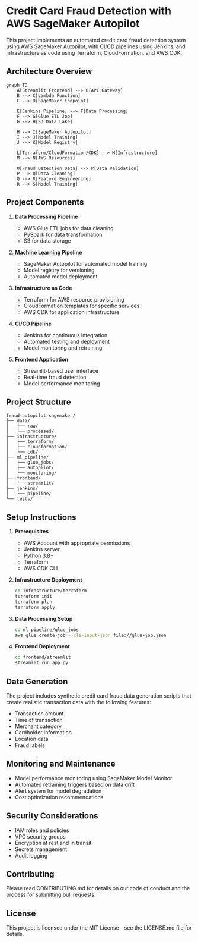 # Credit Card Fraud Detection with AWS SageMaker Autopilot

This project implements an automated credit card fraud detection system using AWS SageMaker Autopilot, with CI/CD pipelines using Jenkins, and infrastructure as code using Terraform, CloudFormation, and AWS CDK.

## Architecture Overview

```mermaid
graph TD
    A[Streamlit Frontend] --> B[API Gateway]
    B --> C[Lambda Function]
    C --> D[SageMaker Endpoint]
    
    E[Jenkins Pipeline] --> F[Data Processing]
    F --> G[Glue ETL Job]
    G --> H[S3 Data Lake]
    
    H --> I[SageMaker Autopilot]
    I --> J[Model Training]
    J --> K[Model Registry]
    
    L[Terraform/CloudFormation/CDK] --> M[Infrastructure]
    M --> N[AWS Resources]
    
    O[Fraud Detection Data] --> P[Data Validation]
    P --> Q[Data Cleaning]
    Q --> R[Feature Engineering]
    R --> S[Model Training]
```

## Project Components

1. **Data Processing Pipeline**
   - AWS Glue ETL jobs for data cleaning
   - PySpark for data transformation
   - S3 for data storage

2. **Machine Learning Pipeline**
   - SageMaker Autopilot for automated model training
   - Model registry for versioning
   - Automated model deployment

3. **Infrastructure as Code**
   - Terraform for AWS resource provisioning
   - CloudFormation templates for specific services
   - AWS CDK for application infrastructure

4. **CI/CD Pipeline**
   - Jenkins for continuous integration
   - Automated testing and deployment
   - Model monitoring and retraining

5. **Frontend Application**
   - Streamlit-based user interface
   - Real-time fraud detection
   - Model performance monitoring

## Project Structure

```
fraud-autopilot-sagemaker/
├── data/
│   ├── raw/
│   └── processed/
├── infrastructure/
│   ├── terraform/
│   ├── cloudformation/
│   └── cdk/
├── ml_pipeline/
│   ├── glue_jobs/
│   ├── autopilot/
│   └── monitoring/
├── frontend/
│   └── streamlit/
├── jenkins/
│   └── pipeline/
└── tests/
```

## Setup Instructions

1. **Prerequisites**
   - AWS Account with appropriate permissions
   - Jenkins server
   - Python 3.8+
   - Terraform
   - AWS CDK CLI

2. **Infrastructure Deployment**
   ```bash
   cd infrastructure/terraform
   terraform init
   terraform plan
   terraform apply
   ```

3. **Data Processing Setup**
   ```bash
   cd ml_pipeline/glue_jobs
   aws glue create-job --cli-input-json file://glue-job.json
   ```

4. **Frontend Deployment**
   ```bash
   cd frontend/streamlit
   streamlit run app.py
   ```

## Data Generation

The project includes synthetic credit card fraud data generation scripts that create realistic transaction data with the following features:
- Transaction amount
- Time of transaction
- Merchant category
- Cardholder information
- Location data
- Fraud labels

## Monitoring and Maintenance

- Model performance monitoring using SageMaker Model Monitor
- Automated retraining triggers based on data drift
- Alert system for model degradation
- Cost optimization recommendations

## Security Considerations

- IAM roles and policies
- VPC security groups
- Encryption at rest and in transit
- Secrets management
- Audit logging

## Contributing

Please read CONTRIBUTING.md for details on our code of conduct and the process for submitting pull requests.

## License

This project is licensed under the MIT License - see the LICENSE.md file for details. 